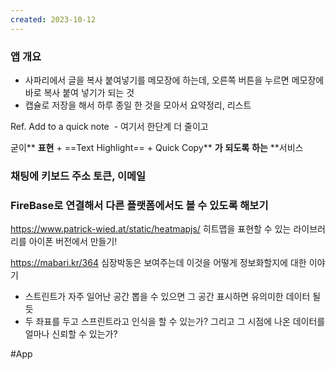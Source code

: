 ```yaml
---
created: 2023-10-12
---
```

### 앱 개요
- 사파리에서 글을 복사 붙여넣기를 메모장에 하는데, 오른쪽 버튼을 누르면 메모장에 바로 복사 붙여 넣기가 되는 것 
- 캡슐로 저장을 해서 하루 종일 한 것을 모아서 요약정리, 리스트

Ref. Add to a quick note  - 여기서 한단계 더 줄이고

굳이** **표현** + ==Text Highlight== + Quick Copy** **가** **되도록** **하는** **서비스

### 채팅에 키보드 주소 토큰, 이메일

### FireBase로 연결해서 다른 플랫폼에서도 볼 수 있도록 해보기 

https://www.patrick-wied.at/static/heatmapjs/
히트맵을 표현할 수 있는 라이브러리를 아이폰 버전에서 만들기! 

https://mabari.kr/364
심장박동은 보여주는데 이것을 어떻게 정보화할지에 대한 이야기

- 스트린트가 자주 일어난 공간 뽑을 수 있으면 그 공간 표시하면 유의미한 데이터 될듯
- 두 좌표를 두고 스프린트라고 인식을 할 수 있는가? 그리고 그 시점에 나온 데이터를 얼마나 신뢰할 수 있는가? 


#App 